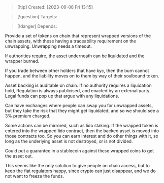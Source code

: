 
>[!tip] Created: [2023-09-08 Fri 13:15]

>[!question] Targets: 

>[!danger] Depends: 

Provide a set of tokens on chain that represent wrapped versions of the chain assets, with these having a traceability requirement on the unwrapping.  Unwrapping needs a timeout.  

If authorities require, the asset underneath can be liquidated and the wrapper burned.

If you trade between other holders that have kyc, then the burn cannot happen, and the liability moves on to them by way of their soulbound token.

Asset backing is auditable on chain.  If no authority requires a liquidation hold, 
Regulation is always publicised, and enacted by an external party.
Legal funds can pop up that argue with any liquidations.

Can have exchanges where people can swap you for unwrapped assets, but they take the risk that they might get liquidated, and so we should see a 3% premium charged.

Some actions can be mirrored, such as lido staking.  If the wrapped token is entered into the wrapped lido contract, then the backed asset is moved into those contracts too.  So you can earn interest and do other things with it, so long as the underlying asset is not destroyed, or is not divided.

Could put a guarantee in a stablecoin against these wrapped coins to get the asset out.

This seems like the only solution to give people on chain access, but to keep the fiat regulators happy, since crypto can just disappear, and we do not want to freeze the funds.